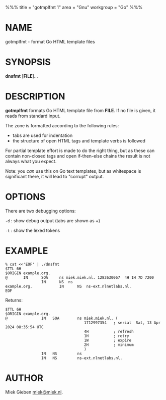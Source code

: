 %%%
title = "gotmplfmt 1"
area = "Gnu"
workgroup = "Go"
%%%

# NAME

gotmplfmt - format Go HTML template files

# SYNOPSIS

**dnsfmt** [**FILE**]...

# DESCRIPTION

**gotmplfmt** formats Go HTML template file from **FILE**. If no file is given, it reads from standard input.

The zone is formatted according to the following rules:

- tabs are used for indentation
- the structure of open HTML tags and template verbs is followed

For partial template effort is made to do the right thing, but as these can contain non-closed tags and
open if-then-else chains the result is not always what you expect.

Note: you _can_ use this on Go text templates, but as whitespace is significant there, it will lead
to "corrupt" output.

# OPTIONS

There are two debugging options:

`-d`
: show debug output (tabs are shown as +)

`-t`
: show the lexed tokens

# EXAMPLE

    % cat <<'EOF' | ./dnsfmt
    $TTL 6H
    $ORIGIN example.org.
    @       IN      SOA     ns miek.miek.nl. 1282630067  4H 1H 7D 7200
                    IN      NS  ns
    example.org.            IN      NS  ns-ext.nlnetlabs.nl.
    EOF

Returns:

    $TTL 6H
    $ORIGIN example.org.
    @               IN   SOA        ns miek.miek.nl. (
                                       1712997354   ; serial  Sat, 13 Apr 2024 08:35:54 UTC
                                       4H           ; refresh
                                       1H           ; retry
                                       1W           ; expire
                                       2H           ; minimum
                                       )
                    IN   NS         ns
                    IN   NS         ns-ext.nlnetlabs.nl.

# AUTHOR

Miek Gieben <miek@miek.nl>.
